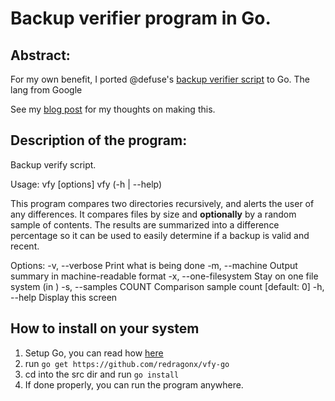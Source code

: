 Backup verifier program in Go.  
=================

Abstract: 
---------

For my own benefit, I ported @defuse's [backup verifier
script](https://github.com/defuse/backup-verify) to Go. The lang from Google

See my [blog post](https://dicesoft.net/blog/go-backup-program.html) for my thoughts on making this. 

Description of the program:
----------------------------
Backup verify script.

Usage:
  vfy [options] <origDir> <backupDir>
  vfy (-h | --help)

This program compares two directories recursively, and alerts the user of any
differences. It compares files by size and **optionally** by a random sample of
contents. The results are summarized into a difference percentage so it can be
used to easily determine if a backup is valid and recent.

Options:
  -v, --verbose                    Print what is being done
  -m, --machine                    Output summary in machine-readable format
  -x, --one-filesystem             Stay on one file system (in <original>)
  -s, --samples COUNT              Comparison sample count [default: 0]
  -h, --help                       Display this screen


How to install on your system
-----------------------------

1. Setup Go, you can read how [here](https://golang.org/doc/install)
2. run `go get https://github.com/redragonx/vfy-go`
3. cd into the src dir and run `go install`
4. If done properly, you can run the program anywhere.
